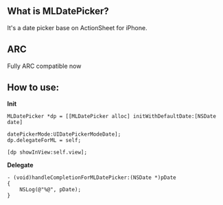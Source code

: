 What is MLDatePicker?
---
It's a date picker base on ActionSheet for iPhone.

ARC
---
Fully ARC compatible now

How to use:
---

**Init**

    MLDatePicker *dp = [[MLDatePicker alloc] initWithDefaultDate:[NSDate date]
                                                  datePickerMode:UIDatePickerModeDate];
    dp.delegateForML = self;
    
    [dp showInView:self.view];
    
**Delegate**

    - (void)handleCompletionForMLDatePicker:(NSDate *)pDate
    {
        NSLog(@"%@", pDate);
    }
